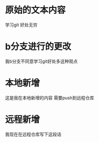 # 原始的文本内容
学习git 好处无穷

# b分支进行的更改
我b分支不同意学习git好处多这种观点

# 本地新增
这是我在本地新增的内容 需要push到远程仓库

# 远程新增
我现在在远程仓库写下这段话
